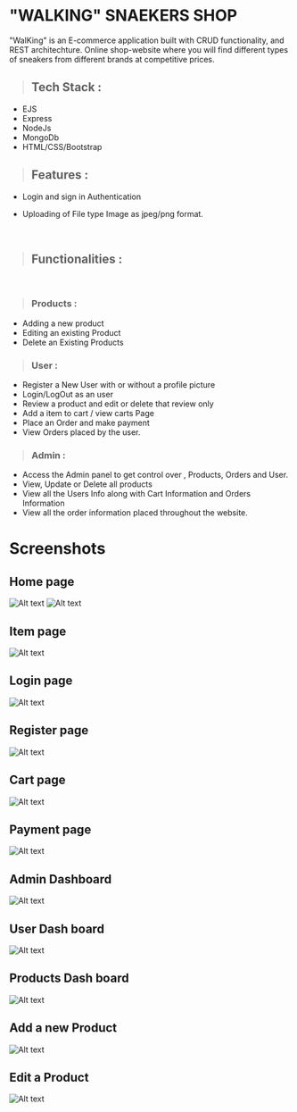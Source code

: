 # "WALKING" SNAEKERS SHOP

"WalKing" is an E-commerce application built with CRUD functionality, and REST architechture. Online shop-website
where you will find different
types of sneakers from
different brands at
competitive prices.


> ## Tech Stack :
- EJS
- Express
- NodeJs
- MongoDb
- HTML/CSS/Bootstrap


> ## Features :
-  Login and sign in
Authentication

- Uploading of File type Image as jpeg/png format.
<br>

> ## **Functionalities :**
<br>

> ### **Products** :

- Adding a new product 
- Editing an existing Product
- Delete an Existing Products

> ### **User** :
- Register a New User with or without a profile picture
- Login/LogOut as an user
- Review a product and edit or delete that review only
- Add a item to cart / view carts Page
- Place an Order and make payment
- View Orders placed by the user.

>### **Admin** :
- Access the Admin panel to get control over , Products, Orders and User.
- View, Update or Delete all products
- View all the Users Info along with Cart Information and Orders Information
- View all the order information placed throughout the website.



# Screenshots

## Home page

![Alt text](public/images/home1.png)
![Alt text](public/images/home2.png)

## Item page
![Alt text](public/images/item.png)

## Login page
![Alt text](public/images/login.png)

## Register page
![Alt text](public/images/register.png)

## Cart page
![Alt text](public/images/cart.png)

## Payment page 
![Alt text](public/images/order.png)


## Admin Dashboard
![Alt text](public/images/admin%20page.png)


## User Dash board
![Alt text](public/images/users%20page.png)

## Products Dash board
![Alt text](public/images/items%20page.png)

## Add a new Product
![Alt text](public/images/new%20item.png)

## Edit a Product

![Alt text](public/images/edit%20item.png)

